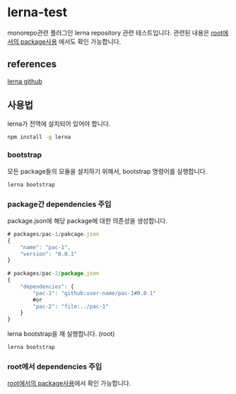 # lerna-test
monorepo관련 플러그인 lerna repository 관련 테스트입니다.
관련된 내용은 [root에서의 package사용](https://github.com/trustyoo86/my-conference/blob/master/references/lerna-root.md) 에서도 확인 가능합니다.

## references
[lerna github](https://github.com/lerna/lerna)

## 사용법
lerna가 전역에 설치되어 있어야 합니다.

```bash
npm install -g lerna
```

### bootstrap
모든 package들의 모듈을 설치하기 위해서, bootstrap 명령어를 실행합니다.

```bash
lerna bootstrap
```

### package간 dependencies 주입
package.json에 해당 package에 대한 의존성을 생성합니다.

```js
# packages/pac-1/pakcage.json
{
    "name": "pac-1",
    "version": "0.0.1"
}
  
# packages/pac-2/package.json
{
    "dependencies": {
        "pac-1": "github:user-name/pac-1#0.0.1"
        #or
        "pac-2": "file:../pac-1"
    }
}
```

lerna bootstrap을 재 실행합니다. (root)

```bash
lerna bootstrap
```

### root에서 dependencies 주입
[root에서의 package사용](https://github.com/trustyoo86/my-conference/blob/master/references/lerna-root.md)에서 확인 가능합니다.